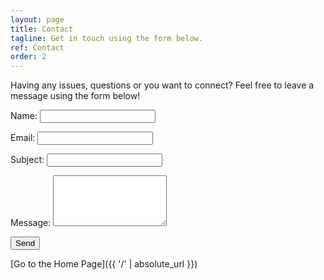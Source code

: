 ```yaml
---
layout: page
title: Contact
tagline: Get in touch using the form below.
ref: Contact
order: 2
---
```

<script type="text/javascript"
        src="https://cdn.jsdelivr.net/npm/@emailjs/browser@4/dist/email.min.js">
</script>
<script type="text/javascript">
   (function(){
      emailjs.init({
        publicKey: "Q6l1XBXitxcfScvmb",
      });
   })();
</script>
<script src="/addedJS/mailScript.js"></script>
<div class="formDiv">
<p>Having any issues, questions or you want to connect? Feel free to leave a message using the form below!</p>
<form>
    <label for="name">Name:</label>
    <input type="text" id="name" name="name" required><br>

<label for="email">Email:</label>
    <input type="email" id="email" name="_replyto" required><br>

<label for="subject">Subject:</label>
<input type="text" id="subject" name="subject" required><br>

<label for="message">Message:</label>
    <textarea id="message" name="message" rows="5" required></textarea><br>

<button type="submit" onclick="sendMail()">Send</button>
</form>
</div>

[Go to the Home Page]({{ '/' | absolute_url }})
